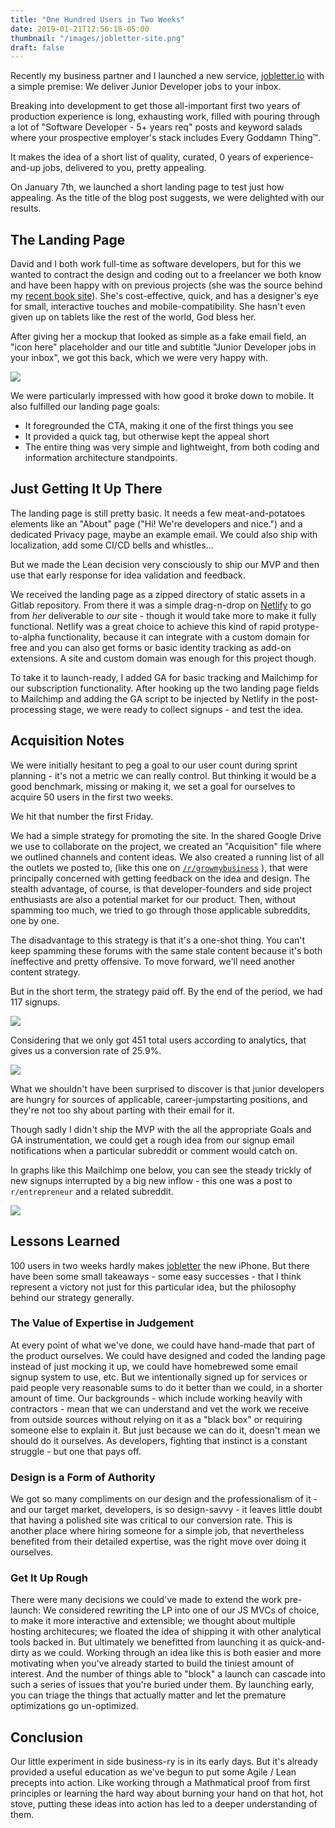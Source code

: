 ```yaml
---
title: "One Hundred Users in Two Weeks"
date: 2019-01-21T12:56:18-05:00
thumbnail: "/images/jobletter-site.png"
draft: false
---
```


Recently my business partner and I launched a new service, [jobletter.io](https://jobletter.io) with a simple premise: We deliver Junior Developer jobs to your inbox.

Breaking into development to get those all-important first two years of production experience is long, exhausting work, filled with pouring through a lot of "Software Developer - 5+ years req" posts and keyword salads where your prospective employer's stack includes Every Goddamn Thing™.

It makes the idea of a short list of quality, curated, 0 years of experience-and-up jobs, delivered to you, pretty appealing.

On January 7th, we launched a short landing page to test just how appealing. As the title of the blog post suggests, we were delighted with our results.

## The Landing Page

David and I both work full-time as software developers, but for this we wanted to contract the design and coding out to a freelancer we both know and have been happy with on previous projects (she was the source behind my [recent book site](https://handsonbughunting.com)). She's cost-effective, quick, and has a designer's eye for small, interactive touches and mobile-compatibility. She hasn't even given up on tablets like the rest of the world, God bless her.

After giving her a mockup that looked as simple as a fake email field, an "icon here" placeholder and our title and subtitle "Junior Developer jobs in your inbox", we got this back, which we were very happy with.

![](/images/jobletter-site.png) 

We were particularly impressed with how good it broke down to mobile. It also fulfilled our landing page goals:

- It foregrounded the CTA, making it one of the first things you see
- It provided a quick tag, but otherwise kept the appeal short
- The entire thing was very simple and lightweight, from both coding and information architecture standpoints.

## Just Getting It Up There

The landing page is still pretty basic. It needs a few meat-and-potatoes elements like an "About" page ("Hi! We're developers and nice.") and a dedicated Privacy page, maybe an example email. We could also ship with localization, add some CI/CD bells and whistles...

But we made the Lean decision very consciously to ship our MVP and then use that early response for idea validation and feedback. 

We received the landing page as a zipped directory of static assets in a Gitlab repository. From there it was a simple drag-n-drop on [Netlify](https://netlify.com) to go from _her_ deliverable to _our_ site - though it would take more to make it fully functional. Netlify was a great choice to achieve this kind of rapid protype-to-alpha functionality, because it can integrate with a custom domain for free and you can also get forms or basic identity tracking as add-on extensions. A site and custom domain was enough for this project though.

To take it to launch-ready, I added GA for basic tracking and Mailchimp for our subscription functionality. After hooking up the two landing page fields to Mailchimp and adding the GA script to be injected by Netlify in the post-processing stage, we were ready to collect signups - and test the idea.

## Acquisition Notes

We were initially hesitant to peg a goal to our user count during sprint planning - it's not a metric we can really control. But thinking it would be a good benchmark, missing or making it, we set a goal for ourselves to acquire 50 users in the first two weeks.

We hit that number the first Friday.

We had a simple strategy for promoting the site. In the shared Google Drive we use to collaborate on the project, we created an "Acquisition" file where we outlined channels and content ideas. We also created a running list of all the outlets we posted to, (like this one on [`/r/growmybusiness`](https://www.reddit.com/r/growmybusiness/comments/ah5qtn/feedback_on_landing_page_and_monetization/) ), that were principally concerned with getting feedback on the idea and design. The stealth advantage, of course, is that developer-founders and side project enthusiasts are also a potential market for our product. Then, without spamming too much, we tried to go through those applicable subreddits, one by one.

The disadvantage to this strategy is that it's a one-shot thing. You can't keep spamming these forums with the same stale content because it's both ineffective and pretty offensive. To move forward, we'll need another content strategy.

But in the short term, the strategy paid off. By the end of the period, we had 117 signups. 

![](/images/jobletter-mailchimp-stats.png)

Considering that we only got 451 total users according to analytics, that gives us a conversion rate of 25.9%.

![](/images/jobletter-overall-analytics.png)

What we shouldn't have been surprised to discover is that junior developers are hungry for sources of applicable, career-jumpstarting positions, and they're not too shy about parting with their email for it.

Though sadly I didn't ship the MVP with the all the appropriate Goals and GA instrumentation, we could get a rough idea from our signup email notifications when a particular subreddit or comment would catch on. 

In graphs like this Mailchimp one below, you can see the steady trickly of new signups interrupted by a big new inflow - this one was a post to `r/entrepreneur` and a related subreddit.

![](/images/jobletter.mailchimp-graph.png)

## Lessons Learned

100 users in two weeks hardly makes [jobletter](https://jobletter.io) the new iPhone. But there have been some small takeaways - some easy successes - that I think represent a victory not just for this particular idea, but the philosophy behind our strategy generally.

### The Value of Expertise in Judgement

At every point of what we've done, we could have hand-made that part of the product ourselves. We could have designed and coded the landing page instead of just mocking it up, we could have homebrewed some email signup system to use, etc. But we intentionally signed up for services or paid people very reasonable sums to do it better than we could, in a shorter amount of time. Our backgrounds - which include working heavily with contractors - mean that we can understand and vet the work we receive from outside sources without relying on it as a "black box" or requiring someone else to explain it. But just because we can do it, doesn't mean we should do it ourselves. As developers, fighting that instinct is a constant struggle - but one that pays off.

### Design is a Form of Authority

We got so many compliments on our design and the professionalism of it - and our target market, developers, is so design-savvy - it leaves little doubt that having a polished site was critical to our conversion rate. This is another place where hiring someone for a simple job, that nevertheless benefited from their detailed expertise, was the right move over doing it ourselves.

### Get It Up Rough

There were many decisions we could've made to extend the work pre-launch: We considered rewriting the LP into one of our JS MVCs of choice, to make it more interactive and extensible; we thought about multiple hosting architecures; we floated the idea of shipping it with other analytical tools backed in. But ultimately we benefitted from launching it as quick-and-dirty as we could. Working through an idea like this is both easier and more motivating when you've already started to build the tiniest amount of interest. And the number of things able to "block" a launch can cascade into such a series of issues that you're buried under them. By launching early, you can triage the things that actually matter and let the premature optimizations go un-optimized.

## Conclusion

Our little experiment in side business-ry is in its early days. But it's already provided a useful education as we've begun to put some Agile / Lean precepts into action. Like working through a Mathmatical proof from first principles or learning the hard way about burning your hand on that hot, hot stove, putting these ideas into action has led to a deeper understanding of them.


